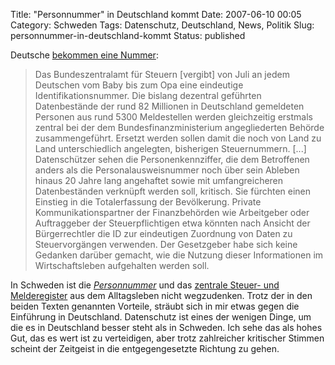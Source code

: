 Title: "Personnummer" in Deutschland kommt
Date: 2007-06-10 00:05
Category: Schweden
Tags: Datenschutz, Deutschland, News, Politik
Slug: personnummer-in-deutschland-kommt
Status: published

Deutsche [bekommen eine
Nummer](http://www.heise.de/newsticker/meldung/90890/):

> Das Bundeszentralamt für Steuern [vergibt] von Juli an jedem Deutschen
> vom Baby bis zum Opa eine eindeutige Identifikationsnummer. Die
> bislang dezentral geführten Datenbestände der rund 82 Millionen in
> Deutschland gemeldeten Personen aus rund 5300 Meldestellen werden
> gleichzeitig erstmals zentral bei der dem Bundesfinanzministerium
> angegliederten Behörde zusammengeführt. Ersetzt werden sollen damit
> die noch von Land zu Land unterschiedlich angelegten, bisherigen
> Steuernummern. [...]  
>  Datenschützer sehen die Personenkennziffer, die dem Betroffenen
> anders als die Personalausweisnummer noch über sein Ableben hinaus 20
> Jahre lang angehaftet sowie mit umfangreicheren Datenbeständen
> verknüpft werden soll, kritisch. Sie fürchten einen Einstieg in die
> Totalerfassung der Bevölkerung. Private Kommunikationspartner der
> Finanzbehörden wie Arbeitgeber oder Auftraggeber der Steuerpflichtigen
> etwa könnten nach Ansicht der Bürgerrechtler die ID zur eindeutigen
> Zuordnung von Daten zu Steuervorgängen verwenden. Der Gesetzgeber habe
> sich keine Gedanken darüber gemacht, wie die Nutzung dieser
> Informationen im Wirtschaftsleben aufgehalten werden soll.

In Schweden ist die
[*Personnummer*](http://www.fiket.de/2006/07/09/wort-der-woche-personnummer/)
und das [zentrale Steuer- und
Melderegister](http://www.fiket.de/2007/01/26/zentrales-melderegister-gut-oder-boese/)
aus dem Alltagsleben nicht wegzudenken. Trotz der in den beiden Texten
genannten Vorteile, sträubt sich in mir etwas gegen die Einführung in
Deutschland. Datenschutz ist eines der wenigen Dinge, um die es in
Deutschland besser steht als in Schweden. Ich sehe das als hohes Gut,
das es wert ist zu verteidigen, aber trotz zahlreicher kritischer
Stimmen scheint der Zeitgeist in die entgegengesetzte Richtung zu gehen.

